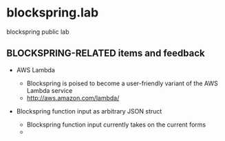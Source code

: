 # blockspring.lab

blockspring public lab

## BLOCKSPRING-RELATED items and feedback

* AWS Lambda
    * Blockspring is poised to become a user-friendly variant of the AWS Lambda service
    * http://aws.amazon.com/lambda/

* Blockspring function input as arbitrary JSON struct
    * Blockspring function input currently takes on the current forms
    * 

